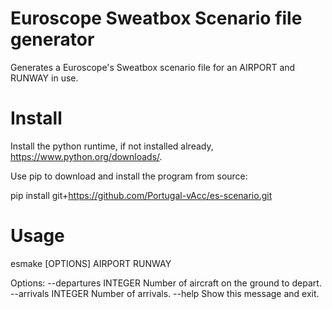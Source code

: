 # Euroscope Sweatbox Scenario file generator

Generates a Euroscope's Sweatbox scenario file for an AIRPORT and RUNWAY in use.

# Install

Install the python runtime, if not installed already, https://www.python.org/downloads/.

Use pip to download and install the program from source:

  pip install git+https://github.com/Portugal-vAcc/es-scenario.git

# Usage

  esmake [OPTIONS] AIRPORT RUNWAY

Options:
  --departures INTEGER  Number of aircraft on the ground to depart.
  --arrivals INTEGER    Number of arrivals.
  --help                Show this message and exit.